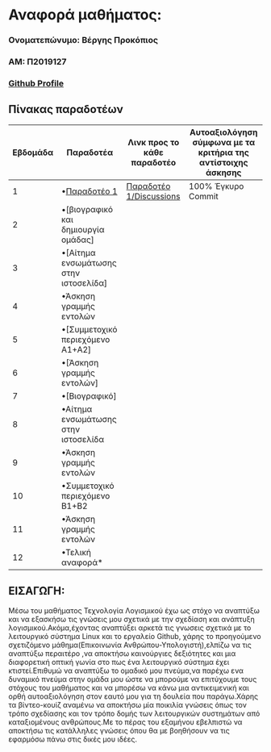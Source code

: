 # Αναφορά μαθήματος:
 ### Ονοματεπώνυμο: Βέργης Προκόπιος  <br/>
 ### ΑΜ: Π2019127  <br/>
 ### [Github Profile](https://github.com/p19verg)
 ## Πίνακας παραδοτέων
| Εβδομάδα | Παραδοτέα | Λινκ προς το κάθε παραδοτέο | Αυτοαξιολόγηση σύμφωνα με τα κριτήρια της αντίστοιχης άσκησης |
| --- | --- | --- | --- 
| 1 | •[Παραδοτέο 1 ](https://github.com/p19verg/sw/blob/2019127/projects/2019127/README.md#%CE%B5%CE%B9%CF%83%CE%B1%CE%B3%CF%89%CE%B3%CE%B7) |  [Παραδοτέο 1/Discussions](https://github.com/courses-ionio/sw/discussions/1169) |100% Έγκυρο Commit |
| 2 | •[βιογραφικό και δημιουργία ομάδας] || |
| 3 | •[Αίτημα ενσωμάτωσης στην ιστοσελίδα] | | |
| 4 | •Άσκηση γραμμής εντολών |  | |
| 5 | •[Συμμετοχικό περιεχόμενο A1+A2] |  |
| 6 | •[Άσκηση γραμμής εντολών] | | |
| 7 | •[Βιογραφικό] | | |
| 8 | •Αίτημα ενσωμάτωσης στην ιστοσελίδα | | |
| 9 | •Άσκηση γραμμής εντολών | | |
| 10 | •Συμμετοχικό περιεχόμενο B1+B2 | | |
| 11 | •Άσκηση γραμμής εντολών | | |
| 12 | •Τελική αναφορά* | | | <br/>

## ΕΙΣΑΓΩΓΗ:
Μέσω του μαθήματος Τεχνολογία Λογισμικού έχω ως στόχο να αναπτύξω και να εξασκήσω τις γνώσεις μου σχετικά με την σχεδίαση και ανάπτυξη λογισμικού.Ακόμα,έχοντας αναπτύξει αρκετά τις γνωσεις σχετικά με το λειτουργικό σύστημα Linux και το εργαλείο Github, χάρης το προηγούμενο σχετιζόμενο μάθημα(Επικοινωνία Ανθρώπου-Υπολογιστή),ελπίζω να τις αναπτύξω περαιτέρο ,να αποκτήσω καινoύργιες δεξιότητες και μια διαφορετική οπτική γωνία στο πως ένα λειτουργικό σύστημα έχει κτιστεί.Επιθυμώ να αναπτύξω το ομαδικό μου πνεύμα,να παρέχω ενα δυναμικό πνεύμα στην ομάδα μου ώστε να μπορούμε να επιτύχουμε τους στόχους του μαθήματος και να μπορέσω να κάνω μια αντικειμενική και ορθή αυτοαξιολόγηση στον εαυτό μου για τη δουλεία που παράγω.Χάρης τα βίντεο-κουίζ αναμένω να αποκτήσω μία ποικιλία γνώσεις όπως τον τρόπο σχεδίασης και τον τρόπο δομής των λειτουργικών συστημάτων από καταξιομένους ανθρώπους.Με το πέρας του εξαμήνου εβελπιστώ να αποκτήσω τις κατάλληλες γνώσεις όπου θα με βοηθήσουν να τις εφαρμόσω πάνω στις δικές μου ιδέες.

